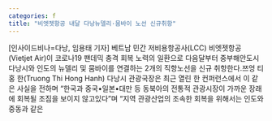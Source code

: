 ```yaml
---
categories: f
title: "비엣젯항공 내달 다낭뉴델리·뭄바이 노선 신규취항"
---
```

[인사이드비나=다낭, 임용태 기자] 베트남 민간 저비용항공사(LCC) 비엣젯항공(Vietjet Air)이 코로나19 팬데믹 충격 회복 노력의 일환으로 다음달부터 중부해안도시 다낭시와 인도의 뉴델리 및 뭄바이를 연결하는 2개의 직항노선을 신규 취항한다.쯔엉 티 홍 한(Truong Thi Hong Hanh) 다낭시 관광국장은 최근 열린 한 컨퍼런스에서 이 같은 사실을 전하며 “한국과 중국•일본•대만 등 동북아의 전통적 관광시장이 가까운 장래에 회복될 조짐을 보이지 않고있다”며 “지역 관광산업의 조속한 회복을 위해서는 인도와 중동과 같은
